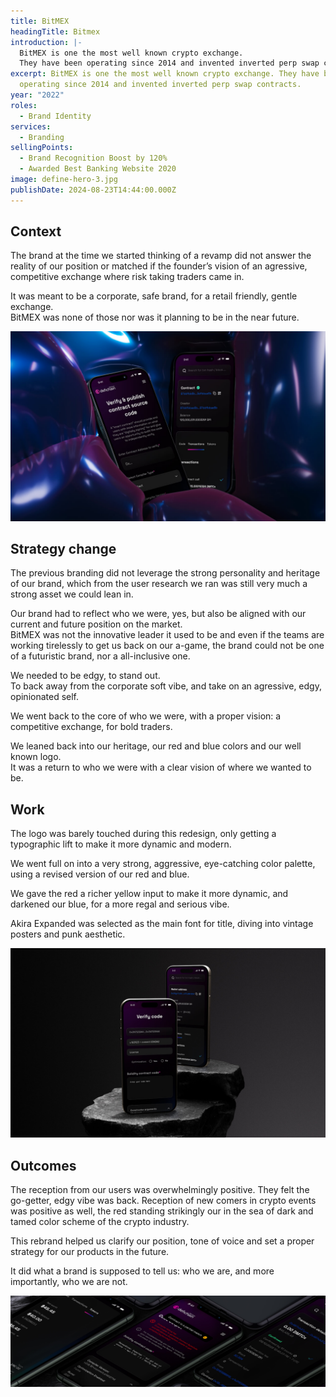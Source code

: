```yaml
---
title: BitMEX
headingTitle: Bitmex
introduction: |-
  BitMEX is one the most well known crypto exchange. 
  They have been operating since 2014 and invented inverted perp swap contracts.
excerpt: BitMEX is one the most well known crypto exchange. They have been
  operating since 2014 and invented inverted perp swap contracts.
year: "2022"
roles:
  - Brand Identity
services:
  - Branding
sellingPoints:
  - Brand Recognition Boost by 120%
  - Awarded Best Banking Website 2020
image: define-hero-3.jpg
publishDate: 2024-08-23T14:44:00.000Z
---
```

## Context

The brand at the time we started thinking of a revamp did not answer the reality of our position or  matched if the founder’s vision of an agressive, competitive exchange where risk taking traders came in. 

It was meant to be a corporate, safe brand, for a retail friendly, gentle exchange. \
BitMEX was none of those nor was it planning to be in the near future. 

![Mockup BitMEX](define-1.jpg "Mockup BitMEX")

## Strategy change

The previous branding did not leverage the strong personality and heritage of our brand, which from the user research we ran was still very much a strong asset we could lean in. 

Our brand had to reflect who we were, yes, but also be aligned with our current and future position on the market. \
BitMEX was not the innovative leader it used to be and even if the teams are working tirelessly to get us back on our a-game, the brand could not be one of a futuristic brand, nor a all-inclusive one. 

We needed to be edgy, to stand out. \
To back away from the corporate soft vibe, and take on an agressive, edgy, opinionated self.

We went back to the core of who we were, with a proper vision: a competitive exchange, for bold traders. 

We leaned back into our heritage, our red and blue colors and our well known logo. \
It was a return to who we were with a clear vision of where we wanted to be.

## Work

The logo was barely touched during this redesign, only getting a typographic lift to make it more dynamic and modern. 

We went full on into a very strong, aggressive, eye-catching color palette, using a revised version of our red and blue. 

We gave the red a richer yellow input to make it more dynamic, and darkened our blue, for a more regal and serious vibe. 

Akira Expanded was selected as the main font for title, diving into vintage posters and punk aesthetic.

![Mockup BitMEX](define-2.jpg "Mockup BITMEX")

## Outcomes

The reception from our users was overwhelmingly positive. They felt the go-getter, edgy vibe was back. Reception of new comers in crypto events was positive as well, the red standing strikingly our in the sea of dark and tamed color scheme of the crypto industry. 

This rebrand helped us clarify our position, tone of voice and set a proper strategy for our products in the future. 

It did what a brand is supposed to tell us: who we are, and more importantly, who we are not.

![Mockup BitMEX](define-3.jpg "Mockup BitMEX")
